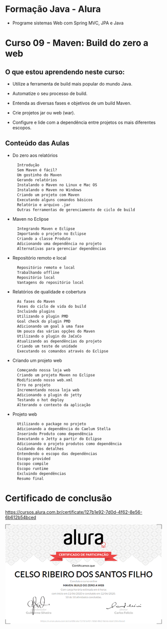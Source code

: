 # Formação Java - Alura
+ Programe sistemas Web com Spring MVC, JPA e Java

# Curso 09 - Maven: Build do zero a web

## O que estou aprendendo neste curso:

+ Utilize a ferramenta de build mais popular do mundo Java.

+ Automatize o seu processo de build.

+ Entenda as diversas fases e objetivos de um build Maven.

+ Crie projetos jar ou web (war).

+ Configure e lide com a dependência entre projetos os mais diferentes escopos.

## Conteúdo das Aulas

+ Do zero aos relatórios
        
        Introdução
        Sem Maven é fácil?
        Um gostinho do Maven
        Gerando relatórios
        Instalando o Maven no Linux e Mac OS
        Instalando o Maven no Windows
        Criando um projeto com Maven
        Executando alguns comandos básicos
        Relatório e arquivo .jar
        Outras ferramentas de gerenciamento de ciclo de build

+ Maven no Eclipse  

        Integrando Maven e Eclipse
        Importando o projeto no Eclipse
        Criando a classe Produto
        Adicionando uma dependência no projeto
        Alternativas para gerenciar dependências

+ Repositório remoto e local 
        
        Repositório remoto e local
        Trabalhando offline
        Repositório local
        Vantagens do repositório local

+ Relatórios de qualidade e cobertura

        As fases do Maven
        Fases do ciclo de vida do build
        Incluindo plugins
        Utilizando o plugin PMD
        Goal check do plugin PMD
        Adicionando um goal à uma fase
        Um pouco das várias opções do Maven
        Utilizando o plugin do JaCoCo
        Atualizando as dependências do projeto
        Criando um teste de unidade
        Executando os comandos através do Eclipse

+ Criando um projeto web  

        Começando nossa loja web
        Criando um projeto Maven no Eclipse
        Modificando nosso web.xml
        Erro no projeto
        Incrementando nossa loja web
        Adicionando o plugin do jetty
        Testando o hot deploy
        Alterando o contexto da aplicação

+ Projeto web
        
        Utilizando o package no projeto
        Adicionando a dependência do Caelum Stella
        Inserindo Produto como dependência
        Executando o Jetty a partir do Eclipse
        Adicionando o projeto produtos como dependência
        Cuidando dos detalhes
        Entendendo o escopo das dependências
        Escopo provided
        Escopo compile
        Escopo runtime
        Excluindo dependências
        Resumo final

# Certificado de conclusão

https://cursos.alura.com.br/certificate/127b1e92-7d0d-4f62-8e56-6b612b54bced

![certificado](certificate-alura.png)